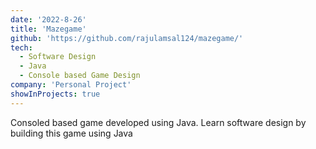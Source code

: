```yaml
---
date: '2022-8-26'
title: 'Mazegame'
github: 'https://github.com/rajulamsal124/mazegame/'
tech:
  - Software Design
  - Java
  - Console based Game Design
company: 'Personal Project'
showInProjects: true
---
```


Consoled based game developed using Java. Learn software design by building this game using Java

